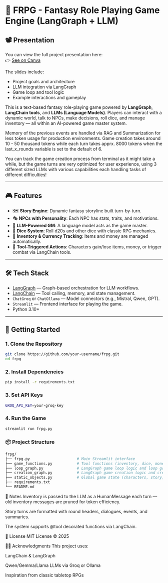 # 🧙 FRPG - Fantasy Role Playing Game Engine (LangGraph + LLM)

## 📽️ Presentation

You can view the full project presentation here:  
👉 [See on Canva](https://www.canva.com/design/DAGs21sx2CY/kApYZTfYKQbzBy358Uns7Q/edit?utm_content=DAGs21sx2CY&utm_campaign=designshare&utm_medium=link2&utm_source=sharebutton)

The slides include:
- Project goals and architecture
- LLM integration via LangGraph
- Game loop and tool logic
- Example interactions and gameplay

This is a text-based fantasy role-playing game powered by **LangGraph**, **LangChain tools**, and **LLMs (Language Models)**. Players can interact with a dynamic world, talk to NPCs, make decisions, roll dice, and manage inventory — all within an AI-powered game master system.

Memory of the previous events are handled via RAG and Summarization for less token usage for production environments. Game creation takes around 10 - 50 thousand tokens while each turn takes apprx. 8000 tokens when the last_x_rounds variable is set to the default of 6. 

You can track the game creation process from terminal as it might take a while, but the game turns are very optimized for user experience, using 3 different sized LLMs with various capabilities each handling tasks of different difficulties!

---

## 🎮 Features

- 🗺️ **Story Engine**: Dynamic fantasy storyline built turn-by-turn.
- 🎭 **NPCs with Personality**: Each NPC has stats, traits, and motivations.
- 🧠 **LLM-Powered GM**: A language model acts as the game master.
- 🎲 **Dice System**: Roll d20s and other dice with classic RPG mechanics.
- 🎒 **Inventory & Currency Tracking**: Items and money are managed automatically.
- 🧪 **Tool-Triggered Actions**: Characters gain/lose items, money, or trigger combat via LangChain tools.

---

## 🛠️ Tech Stack

- [LangGraph](https://github.com/langchain-ai/langgraph) — Graph-based orchestration for LLM workflows.
- [LangChain](https://www.langchain.com/) — Tool calling, memory, and state management.
- `ChatGroq` or `ChatOllama` — Model connectors (e.g., Mistral, Qwen, GPT).
- `Streamlit` — Frontend interface for playing the game.
- Python 3.10+

---

## 🚀 Getting Started

### 1. Clone the Repository

```bash
git clone https://github.com/your-username/frpg.git
cd frpg
```
### 2. Install Dependencies
```bash
pip install -r requirements.txt
```
### 3. Set API Keys
```bash
GROQ_API_KEY=your-groq-key
```
### 4. Run the Game
```bash
streamlit run frpg.py
```
### 📦 Project Structure
```graphql
frpg/
├── frpg.py                     # Main Streamlit interface
├── game_functions.py           # Tool functions (inventory, dice, money)
├── loop_graph.py               # LangGraph game loop logic and loop graph object
├── creation_graph.py           # LangGraph game creation logic and creation graph object
├── static_objects.py           # Global game state (characters, story, rules) and some of the prompts
├── requirements.txt
└── README.md
```

📌 Notes
Inventory is passed to the LLM as a HumanMessage each turn — old inventory messages are pruned for token efficiency.

Story turns are formatted with round headers, dialogues, events, and summaries.

The system supports @tool decorated functions via LangChain.

📜 License
MIT License © 2025

🙋‍♂️ Acknowledgments
This project uses:

LangChain & LangGraph

Qwen/Gemma/Llama LLMs via Groq or Ollama

Inspiration from classic tabletop RPGs
